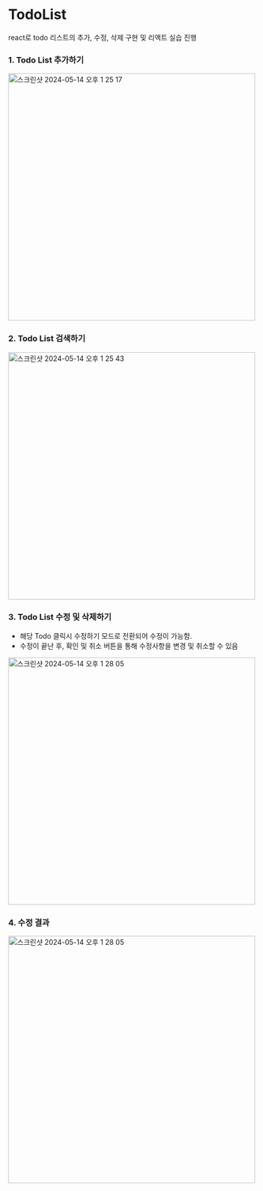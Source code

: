 # TodoList
react로 todo 리스트의 추가, 수정, 삭제 구현 및 리액트 실습 진행

### 1. Todo List 추가하기

<img width="500" alt="스크린샷 2024-05-14 오후 1 25 17" src="https://github.com/gariguri/TodoList/assets/135303833/50c60ea3-f1d2-4d59-91dd-6012521f105d">

### 2. Todo List 검색하기
<img width="500" alt="스크린샷 2024-05-14 오후 1 25 43" src="https://github.com/gariguri/TodoList/assets/135303833/468b64e4-513b-46db-b17a-1cca239ba7a8">

### 3. Todo List 수정 및 삭제하기
- 해당 Todo 클릭시 수정하기 모드로 전환되어 수정이 가능함.
- 수정이 끝난 후, 확인 및 취소 버튼을 통해 수정사항을 변경 및 취소할 수 있음
<img width="500" alt="스크린샷 2024-05-14 오후 1 28 05" src="https://github.com/gariguri/TodoList/assets/135303833/af4b0689-25bc-47c8-84d3-e8e546237d7b">

### 4. 수정 결과
<img width="500" alt="스크린샷 2024-05-14 오후 1 28 05" src="https://github.com/gariguri/TodoList/assets/135303833/7035a4f0-9747-4337-8e94-ad2842fe8948">
